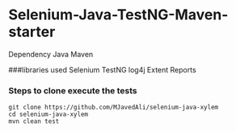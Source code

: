 # Selenium-Java-TestNG-Maven-starter


Dependency
Java
Maven

###libraries used
Selenium
TestNG
log4j
Extent Reports

### Steps to clone execute the tests
```
git clone https://github.com/MJavedAli/selenium-java-xylem
cd selenium-java-xylem
mvn clean test
```
